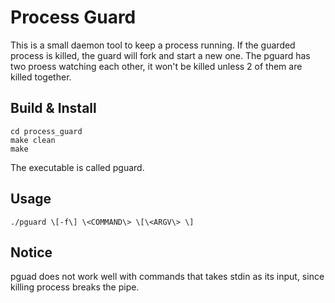 # Process Guard

This is a small daemon tool to keep a process running. If the guarded process is killed, the guard will fork and start a new one. The pguard has two proess watching each other, it won't be killed unless 2 of them are killed together. 

## Build & Install

```
cd process_guard
make clean
make
```
The executable is called pguard.

## Usage

`./pguard \[-f\] \<COMMAND\> \[\<ARGV\> \]`

## Notice

pguad does not work well with commands that takes stdin as its input, since killing process breaks the pipe.
